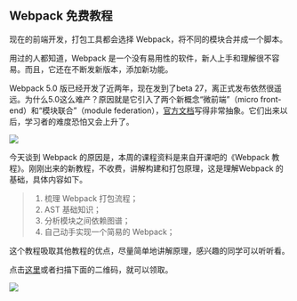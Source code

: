 ## Webpack 免费教程

现在的前端开发，打包工具都会选择 Webpack，将不同的模块合并成一个脚本。

用过的人都知道，Webpack 是一个没有易用性的软件，新人上手和理解很不容易。而且，它还在不断发新版本，添加新功能。

Webpack 5.0 版已经开发了近两年，现在发到了beta 27，离正式发布依然很遥远。为什么5.0这么难产？原因就是它引入了两个新概念“微前端”（micro front-end）和“模块联合”（module federation），[官方文档](https://webpack.js.org/concepts/module-federation/)写得非常抽象。它们出来以后，学习者的难度恐怕又会上升了。

![](https://cdn.beekka.com/blogimg/asset/202008/bg2020082002.jpg)

今天谈到 Webpack 的原因是，本周的课程资料是来自开课吧的《Webpack 教程》。刚刚出来的新教程，不收费，讲解构建和打包原理，这是理解Webpack 的基础，具体内容如下。

> 1. 梳理 Webpack 打包流程；
> 2. AST 基础知识；
> 3. 分析模块之间依赖图谱；
> 4. 自己动手实现一个简易的 Webpack；

这个教程吸取其他教程的优点，尽量简单地讲解原理，感兴趣的同学可以听听看。

点击[这里](https://wx.kaikeba.com/vip_course/oruqbzt28r/74wti6v05e?tenant=wx5046bc7413796142)或者扫描下面的二维码，就可以领取。

![](https://cdn.beekka.com/blogimg/asset/202008/bg2020082003.jpg)
